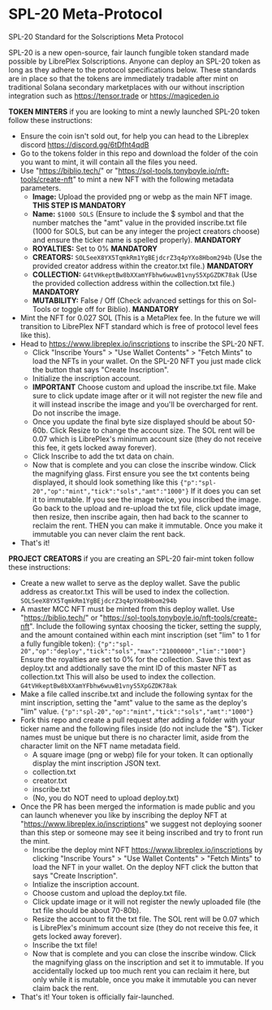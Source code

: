 # SPL-20 Meta-Protocol
SPL-20 Standard for the Solscriptions Meta Protocol

SPL-20 is a new open-source, fair launch fungible token standard made possible by LibrePlex Solscriptions. Anyone can deploy an SPL-20 token as long as they adhere to the protocol specifications below. These standards are in place so that the tokens are immediately tradable after mint on traditional Solana secondary marketplaces with our without inscription integration such as https://tensor.trade or https://magiceden.io

**TOKEN MINTERS** if you are looking to mint a newly launched SPL-20 token follow these instructions:
- Ensure the coin isn't sold out, for help you can head to the Libreplex discord https://discord.gg/6tDfht4qdB
- Go to the tokens folder in this repo and download the folder of the coin you want to mint, it will contain all the files you need.
- Use "https://biblio.tech/" or "https://sol-tools.tonyboyle.io/nft-tools/create-nft" to mint a new NFT with the following metadata parameters.
   - **Image:** Upload the provided png or webp as the main NFT image. **THIS STEP IS MANDATORY**
   - **Name:** ```$1000 SOLS``` (Ensure to include the $ symbol and that the number matches the "amt" value in the provided inscribe.txt file (1000 for SOLS, but can be any integer the project creators choose) and ensure the ticker name is spelled properly). **MANDATORY**
   - **ROYALTIES:** Set to 0% **MANDATORY**
   - **CREATORS:** ```SOLSeeX8YX5TqmkRm1YgBEjdcrZ3q4pYXo8Hbom294b``` (Use the provided creator address within the creator.txt file.) **MANDATORY**
   - **COLLECTION:** ```G4tVHkeptBw8bXXamYFbhw6wuwB1vnyS5XpGZDK78ak``` (Use the provided collection address within the collection.txt file.) **MANDATORY**
   - **MUTABILITY:** False / Off (Check advanced settings for this on Sol-Tools or toggle off for Biblio). **MANDATORY**
- Mint the NFT for 0.027 SOL (This is a MetaPlex fee. In the future we will transition to LibrePlex NFT standard which is free of protocol level fees like this).
- Head to https://www.libreplex.io/inscriptions to inscribe the SPL-20 NFT.
   - Click "Inscribe Yours" > "Use Wallet Contents" > "Fetch Mints" to load the NFTs in your wallet. On the SPL-20 NFT you just made click the button that says "Create Inscription".
   - Initialize the inscription account.
   - **IMPORTANT** Choose custom and upload the inscribe.txt file. Make sure to click update image after or it will not register the new file and it will instead inscribe the image and you'll be overcharged for rent. Do not inscribe the image.
   - Once you update the final byte size displayed should be about 50-60b. Click Resize to change the account size. The SOL rent will be 0.07 which is LibrePlex's minimum account size (they do not receive this fee, it gets locked away forever).
   - Click Inscribe to add the txt data on chain.
   - Now that is complete and you can close the inscribe window. Click the magnifying glass. First ensure you see the txt contents being displayed, it should look something like this ```{"p":"spl-20","op":"mint","tick":"sols","amt":"1000"}``` If it does you can set it to       immutable. If you see the image twice, you inscribed the image. Go back to the upload and re-upload the txt file, click update image, then resize, then inscribe again, then had back to the scanner to reclaim the rent. THEN you can make it immutable. Once you make it immutable you can never claim the rent back.
- That's it!

**PROJECT CREATORS** if you are creating an SPL-20 fair-mint token follow these instructions:
- Create a new wallet to serve as the deploy wallet. Save the public address as creator.txt This will be used to index the collection. ```SOLSeeX8YX5TqmkRm1YgBEjdcrZ3q4pYXo8Hbom294b```
- A master MCC NFT must be minted from this deploy wallet. Use "https://biblio.tech/" or "https://sol-tools.tonyboyle.io/nft-tools/create-nft". Include the following syntax choosing the ticker, setting the supply, and the amount contained within each mint inscription (set "lim" to 1 for a fully fungible token): ```{"p":"spl-20","op":"deploy","tick":"sols","max":"21000000","lim":"1000"}``` Ensure the royalties are set to 0% for the collection. Save this text as deploy.txt and addtionally save the mint ID of this master NFT as collection.txt This will also be used to index the collection. ```G4tVHkeptBw8bXXamYFbhw6wuwB1vnyS5XpGZDK78ak```
- Make a file called inscribe.txt and include the following syntax for the mint inscription, setting the "amt" value to the same as the deploy's "lim" value. ```{"p":"spl-20","op":"mint","tick":"sols","amt":"1000"}```
- Fork this repo and create a pull request after adding a folder with your ticker name and the following files inside (do not include the "$"). Ticker names must be unique but there is no character limit, aside from the character limit on the NFT name metadata field.
   - A square image (png or webp) file for your token. It can optionally display the mint inscription JSON text.
   - collection.txt
   - creator.txt
   - inscribe.txt
   - (No, you do NOT need to upload deploy.txt)
- Once the PR has been merged the information is made public and you can launch whenever you like by inscribing the deploy NFT at "https://www.libreplex.io/inscriptions" we suggest not deploying sooner than this step or someone may see it being inscribed and try to front run the mint.
   - Inscribe the deploy mint NFT https://www.libreplex.io/inscriptions by clicking "Inscribe Yours" > "Use Wallet Contents" > "Fetch Mints" to load the NFT in your wallet. On the deploy NFT click the button that says "Create Inscription".
   - Intialize the inscription account.
   - Choose custom and upload the deploy.txt file.
   - Click update image or it will not register the newly uploaded file (the txt file should be about 70-80b).
   - Resize the account to fit the txt file. The SOL rent will be 0.07 which is LibrePlex's minimum account size (they do not receive this fee, it gets locked away forever).
   - Inscribe the txt file!
   - Now that is complete and you can close the inscribe window. Click the magnifying glass on the inscription and set it to immutable. If you accidentally locked up too much rent you can reclaim it here, but only while it is mutable, once you make it immutable you can          never claim back the rent.
- That's it! Your token is officially fair-launched.
